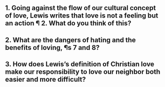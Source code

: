 ## 1. Going against the flow of our cultural concept of love, Lewis writes that love is not a feeling but an action ¶ 2. What do you think of this? 


## 2. What are the dangers of hating and the benefits of loving, ¶s 7 and 8? 


## 3. How does Lewis’s definition of Christian love make our responsibility to love our neighbor both easier and more difficult?
